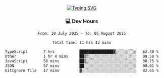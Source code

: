 
<div align="center">
  <a href="https://git.io/typing-svg"><img src="https://readme-typing-svg.demolab.com?font=Fira+Code&size=30&pause=1000&color=33F7F5&center=true&vCenter=true&width=435&lines=Hi+there+%F0%9F%91%8B+I+am+AirboZH+;Welcome+to+my+Github" alt="Typing SVG" /></a>

<h3>💻 Dev Hours</h3>
<!--START_SECTION:waka-->

```txt
From: 30 July 2025 - To: 06 August 2025

Total Time: 11 hrs 13 mins

TypeScript       7 hrs           ███████████████▓░░░░░░░░░   62.40 %
Other            1 hr 4 mins     ██▒░░░░░░░░░░░░░░░░░░░░░░   09.58 %
JavaScript       58 mins         ██▒░░░░░░░░░░░░░░░░░░░░░░   08.75 %
JSON             57 mins         ██░░░░░░░░░░░░░░░░░░░░░░░   08.61 %
GitIgnore file   17 mins         ▓░░░░░░░░░░░░░░░░░░░░░░░░   02.65 %
```

<!--END_SECTION:waka-->
</div>  
